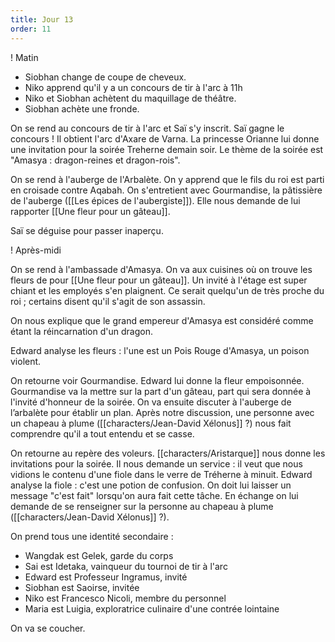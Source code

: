 ```yaml
---
title: Jour 13
order: 11
---
```

! Matin

* Siobhan change de coupe de cheveux.
* Niko apprend qu'il y a un concours de tir à l'arc à 11h
* Niko et Siobhan achètent du maquillage de théâtre.
* Siobhan achète une fronde.

On se rend au concours de tir à l'arc et Saï s'y inscrit. Saï gagne le concours ! Il obtient l'arc d'Axare de Varna. La princesse Orianne lui donne une invitation pour la soirée Treherne demain soir. Le thème de la soirée est "Amasya : dragon-reines et dragon-rois".

On se rend à l'auberge de l'Arbalète. On y apprend que le fils du roi est parti en croisade contre Aqabah.
On s'entretient avec Gourmandise, la pâtissière de l'auberge ([[Les épices de l'aubergiste]]). Elle nous demande de lui rapporter [[Une fleur pour un gâteau]].

Saï se déguise pour passer inaperçu.

! Après-midi

On se rend à l'ambassade d'Amasya. On va aux cuisines où on trouve les fleurs de pour [[Une fleur pour un gâteau]].  Un invité à l'étage est super chiant et les employés s'en plaignent. Ce serait quelqu'un de très proche du roi ; certains disent qu'il s'agit de son assassin.

On nous explique que le grand empereur d'Amasya est considéré comme étant la réincarnation d'un dragon.

Edward analyse les fleurs : l'une est un Pois Rouge d'Amasya, un poison violent. 

On retourne voir Gourmandise. Edward lui donne la fleur empoisonnée. Gourmandise va la mettre sur la part d'un gâteau, part qui sera donnée à l'invité d'honneur de la soirée.
On va ensuite discuter à l'auberge de l’arbalète pour établir un plan. Après notre discussion, une personne avec un chapeau à plume ([[characters/Jean-David Xélonus]] ?) nous fait comprendre qu'il a tout entendu et se casse.

On retourne au repère des voleurs. [[characters/Aristarque]] nous donne les invitations pour la soirée. Il nous demande un service : il veut que nous vidions le contenu d'une fiole dans le verre de Tréherne à minuit. Edward analyse la fiole : c'est une potion de confusion.
On doit lui laisser un message "c'est fait" lorsqu'on aura fait cette tâche. En échange on lui demande de se renseigner sur la personne au chapeau à plume ([[characters/Jean-David Xélonus]] ?).

On prend tous une identité secondaire :

* Wangdak est Gelek, garde du corps
* Sai est Idetaka, vainqueur du tournoi de tir à l'arc
* Edward est Professeur Ingramus, invité
* Siobhan est Saoirse, invitée
* Niko est Francesco Nicoli, membre du personnel
* Maria est Luigia, exploratrice culinaire d'une contrée lointaine

On va se coucher.